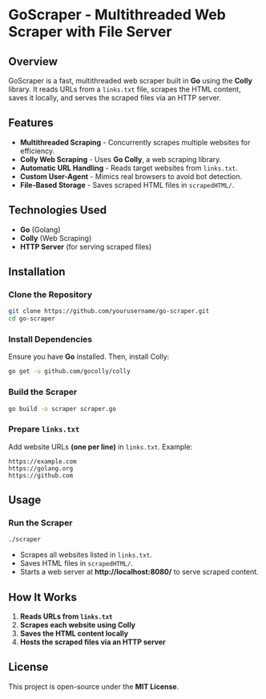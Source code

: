 # **GoScraper - Multithreaded Web Scraper with File Server**  

## **Overview**  
GoScraper is a fast, multithreaded web scraper built in **Go** using the **Colly** library. It reads URLs from a `links.txt` file, scrapes the HTML content, saves it locally, and serves the scraped files via an HTTP server.

## **Features**  
- **Multithreaded Scraping** - Concurrently scrapes multiple websites for efficiency.  
- **Colly Web Scraping** - Uses **Go Colly**, a web scraping library.  
- **Automatic URL Handling** - Reads target websites from `links.txt`.  
- **Custom User-Agent** - Mimics real browsers to avoid bot detection.  
- **File-Based Storage** - Saves scraped HTML files in `scrapedHTML/`.

## **Technologies Used**  
- **Go** (Golang)  
- **Colly** (Web Scraping)  
- **HTTP Server** (for serving scraped files)   

## **Installation**  

### **Clone the Repository**  
```sh
git clone https://github.com/yourusername/go-scraper.git
cd go-scraper
```

### **Install Dependencies**  
Ensure you have **Go** installed. Then, install Colly:  
```sh
go get -u github.com/gocolly/colly
```

### **Build the Scraper**  
```sh
go build -o scraper scraper.go
```

### **Prepare `links.txt`**  
Add website URLs **(one per line)** in `links.txt`. Example:  
```
https://example.com
https://golang.org
https://github.com
```

## **Usage**  

### **Run the Scraper**  
```sh
./scraper
```
- Scrapes all websites listed in `links.txt`.  
- Saves HTML files in `scrapedHTML/`.  
- Starts a web server at **http://localhost:8080/** to serve scraped content.    

## **How It Works**  

1. **Reads URLs from `links.txt`**  
2. **Scrapes each website using Colly**  
3. **Saves the HTML content locally**  
4. **Hosts the scraped files via an HTTP server**  

## **License**  
This project is open-source under the **MIT License**.
